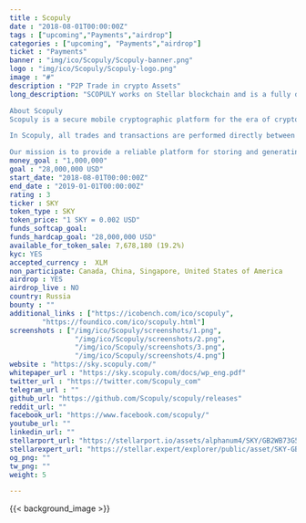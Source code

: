 ```yaml
---
title : Scopuly
date : "2018-08-01T00:00:00Z"
tags : ["upcoming","Payments","airdrop"]
categories : ["upcoming", "Payments","airdrop"]
ticket : "Payments"
banner : "img/ico/Scopuly/Scopuly-banner.png"
logo : "img/ico/Scopuly/Scopuly-logo.png"
image : "#"
description : "P2P Trade in crypto Assets"
long_description: "SCOPULY works on Stellar blockchain and is a fully decentralized platform. Stellar is focused on a specific task: fast, reliable and low-cost transactions for a large number of users. It is faster cheaper and more reliable for users of services that will be launched in Scopuly. Scopuly allows the user to safely store and instantly transfer crypto-currency assets, issue their own crypto tokens, launch ICO campaigns, invest in ICO projects, and also trade crypto assets on a decentralised SDEX exchange in real time. People can safely store, attract, spend, pay, and exchange crypto-currency assets in one convenient and safe application. Scopuly has its own crypto asset - SKY. Maintaining token demand will be ensured by the fact that it is only possible to attract financing for ICO projects in Scopuly only in SKY tokens and in no other assets. SKY's tokens are always available on crypto exchanges for trade / exchange. We also have the Scopuly referral scheme, when someone activates a bonus program from the users referral code, they get 10% from each activation.

About Scopuly
Scopuly is a secure mobile cryptographic platform for the era of crypto currency. People can safely store, attract, spend, pay, and exchange crypto-currency assets in one convenient and safe application.

In Scopuly, all trades and transactions are performed directly between the participants, in blockchain, without a centralized database (which can easily be compromised by someone such as a hacker). Scopuly does not depend on the central server or database and all transactions (transactions of transfers, exchanges, exchange orders, emission of crypto assets) are made on Stellar blockchain. 

Our mission is to provide a reliable platform for storing and generating new crypto-currencies, and a decentralized platform for crypto exchange/trading transactions, which is based on blockchain technologies and smart contracts. Scopuly has its own crypto asset - SKY."
money_goal : "1,000,000"
goal : "28,000,000 USD"
start_date: "2018-08-01T00:00:00Z"
end_date : "2019-01-01T00:00:00Z"
rating : 3
ticker : SKY
token_type : SKY
token_price: "1 SKY = 0.002 USD"
funds_softcap_goal: 
funds_hardcap_goal: "28,000,000 USD"
available_for_token_sale: 7,678,180 (19.2%)
kyc: YES 
accepted_currency :  XLM
non_participate: Canada, China, Singapore, United States of America
airdrop : YES
airdrop_live : NO
country: Russia
bounty : ""
additional_links : ["https://icobench.com/ico/scopuly",
        "https://foundico.com/ico/scopuly.html"]
screenshots : ["/img/ico/Scopuly/screenshots/1.png",
				"/img/ico/Scopuly/screenshots/2.png",
				"/img/ico/Scopuly/screenshots/3.png",
                "/img/ico/Scopuly/screenshots/4.png"]
website : "https://sky.scopuly.com/"
whitepaper_url : "https://sky.scopuly.com/docs/wp_eng.pdf"
twitter_url : "https://twitter.com/Scopuly_com"
telegram_url : ""
github_url: "https://github.com/Scopuly/scopuly/releases"
reddit_url: ""
facebook_url: "https://www.facebook.com/scopuly/"
youtube_url: ""
linkedin_url: ""
stellarport_url: "https://stellarport.io/assets/alphanum4/SKY/GB2WB73G5IWRXEUTJANAIF52JFTDXOXORAP4S5HZRW23TZG2ONDVZMVA"
stellarexpert_url: "https://stellar.expert/explorer/public/asset/SKY-GB2WB73G5IWRXEUTJANAIF52JFTDXOXORAP4S5HZRW23TZG2ONDVZMVA"
og_png: ""
tw_png: ""
weight: 5

---
```



{{< background_image >}}
